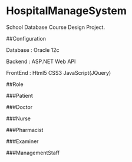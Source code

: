 # HospitalManageSystem
School Database Course Design Project.

##Configuration

Database : Oracle 12c

Backend : ASP.NET Web API

FrontEnd : Html5 CSS3 JavaScript(JQuery)

##Role

###Patient

###Doctor

###Nurse

###Pharmacist

###Examiner

###ManagementStaff

